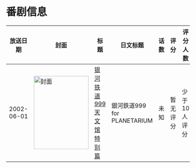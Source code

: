 # 番剧信息

|放送日期|封面|标题|日文标题|话数|评分|评分人数|
|---|---|---|---|---|---|---|
|2002-06-01|<img src="https://lain.bgm.tv/pic/cover/c/ca/73/475784_cwWa6.jpg" alt="封面" style="width:150px;height:200px;object-fit:cover;">|[银河铁道999 天文馆特别篇](https://bangumi.tv/subject/475784)|銀河鉄道999 for PLANETARIUM|未知|暂无评分|少于10人评分|
